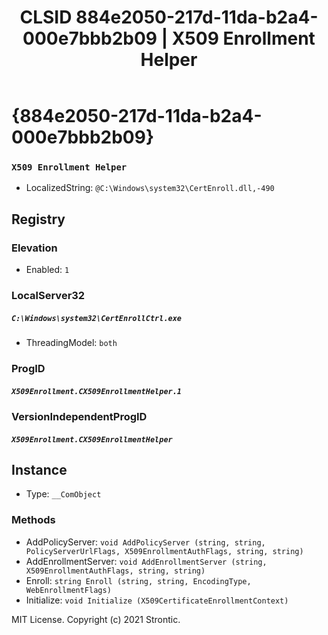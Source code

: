 ﻿---
title: "CLSID 884e2050-217d-11da-b2a4-000e7bbb2b09 | X509 Enrollment Helper"
excerpt: What is COM-Object CLSID 884e2050-217d-11da-b2a4-000e7bbb2b09?
---

# {884e2050-217d-11da-b2a4-000e7bbb2b09}

### `X509 Enrollment Helper`
* LocalizedString: `@C:\Windows\system32\CertEnroll.dll,-490`

## Registry


### Elevation

* Enabled: `1`

### LocalServer32

##### `C:\Windows\system32\CertEnrollCtrl.exe`
* ThreadingModel: `both`

### ProgID

##### `X509Enrollment.CX509EnrollmentHelper.1`

### VersionIndependentProgID

##### `X509Enrollment.CX509EnrollmentHelper`

## Instance

* Type: `__ComObject`

### Methods

* AddPolicyServer: `void AddPolicyServer (string, string, PolicyServerUrlFlags, X509EnrollmentAuthFlags, string, string)`
* AddEnrollmentServer: `void AddEnrollmentServer (string, X509EnrollmentAuthFlags, string, string)`
* Enroll: `string Enroll (string, string, EncodingType, WebEnrollmentFlags)`
* Initialize: `void Initialize (X509CertificateEnrollmentContext)`

MIT License. Copyright (c) 2021 Strontic.


